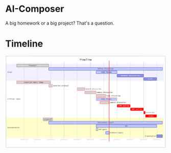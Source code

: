 # AI-Composer

A big homework or a big project? That's a question.

# Timeline

![gantt](static/gantt.png)
